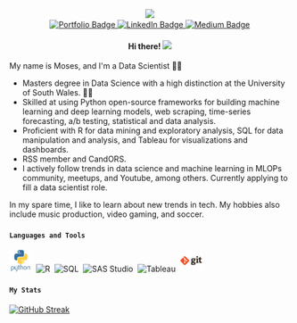 <div id="header" align="center">
  <img src="https://media.giphy.com/media/MBCodZbEhb2jSNUZNd/giphy.gif" width="100"/>
</div>


<div id="badges" align="center">
    <a href="https://owhonda-moses.github.io">
    <img src="https://img.shields.io/badge/Portfolio-%23000000.svg?style=for-the-badge&logo=firefox&logoColor=#FF7139" alt="Portfolio Badge" target=”_blank”/>
  </a>
  <a href="https://linkedin.com/in/moses-owhonda">
    <img src="https://img.shields.io/badge/LinkedIn-blue?style=for-the-badge&logo=linkedin&logoColor=white" alt="LinkedIn Badge" target=”_blank”/>
  </a>  
  <a href="https://owhonda-moses.medium.com">
    <img src="https://img.shields.io/badge/medium-black?style=for-the-badge&logo=medium&logoColor=white" alt="Medium Badge" target=”_blank”/>
  </a>
 </div>
 
 <h4 align="center">
  Hi there!
  <img src="https://media.giphy.com/media/hvRJCLFzcasrR4ia7z/giphy.gif" width="15px"/>
</h4>

My name is Moses, and I'm a Data Scientist 👨‍💻
- Masters degree in Data Science with a high distinction at the University of South Wales. 👨‍🎓
- Skilled at using Python open-source frameworks for building machine learning and deep learning models, web scraping, time-series forecasting, a/b testing, statistical and data analysis.
- Proficient with R for data mining and exploratory analysis, SQL for data manipulation and analysis, and Tableau for visualizations and dashboards.
- RSS member and CandORS.
- I actively follow trends in data science and machine learning in MLOPs community, meetups, and Youtube, among others. Currently applying to fill a data scientist role.

In my spare time, I like to learn about new trends in tech. My hobbies also include music production, video gaming, and soccer.

#### `Languages and Tools`
<div>
  <img src="https://github.com/devicons/devicon/blob/master/icons/python/python-original-wordmark.svg" title="Python" alt="Python" width="40" height="40"/>&nbsp;
  <img src="https://upload.wikimedia.org/wikipedia/commons/c/c1/Rlogo.png" title="R" alt="R" width="40" height="33"/>&nbsp;
  <img src="https://upload.wikimedia.org/wikipedia/commons/8/87/Sql_data_base_with_logo.png" title="SQL" alt="SQL" width="60" height="25"/>&nbsp;
  <img src="https://upload.wikimedia.org/wikipedia/commons/1/10/SAS_logo_horiz.svg" title="SAS Studio" alt="SAS Studio" width="60" height="25"/>&nbsp;
  <img src="https://upload.wikimedia.org/wikipedia/commons/4/4b/Tableau_Logo.png" title="Tableau" alt="Tableau" width="80" height="25"/>&nbsp;
  <img src="https://github.com/devicons/devicon/blob/master/icons/git/git-original-wordmark.svg" title="Git" **alt="Git" width="40" height="40"/>
</div>

#### `My Stats`
[![GitHub Streak](http://github-readme-streak-stats.herokuapp.com?user=owhonda-moses&theme=dark&background=000000)](https://git.io/streak-stats)
